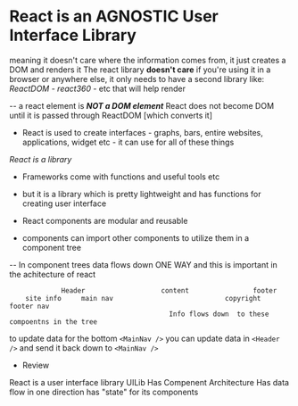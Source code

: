 # React is an AGNOSTIC User Interface Library

meaning it doesn't care where the information comes from, it just creates a DOM and renders it
The react library **doesn't care** if you're using it in a browser or anywhere else, it only needs to have a second library like:
_ReactDOM - react360_ - etc that will help render

-- a react element is **_NOT a DOM element_**
React does not become DOM until it is passed through ReactDOM [which converts it]

- React is used to create interfaces - graphs, bars, entire websites, applications, widget etc - it can use for all of these things

_React is a library_

- Frameworks come with functions and useful tools etc
- but it is a library which is pretty lightweight and has functions for creating user interface

- React components are modular and reusable
- components can import other components to utilize them in a component tree

-- In component trees data flows down ONE WAY and this is important in the achitecture of react

```------------------------ APP ------------------------
             Header                   content                footer
    site info     main nav                            copyright  footer nav
                                        Info flows down  to these compoentns in the tree
```

to update data for the bottom `<MainNav />` you can update data in `<Header />` and send it back down to `<MainNav />`

- Review

React is a user interface library UILib
Has Compenent Architecture
Has data flow in one direction
has "state" for its components
